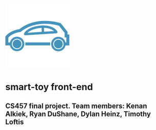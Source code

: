 
![alt text](./logo_small.png)
# smart-toy front-end
## CS457 final project. Team members: Kenan Alkiek, Ryan DuShane, Dylan Heinz, Timothy Loftis
